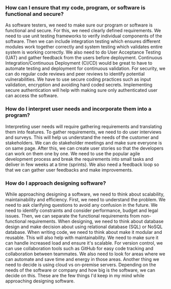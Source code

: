 ### How can I ensure that my code, program, or software is functional and secure?
  As software testers, we need to make sure our program or software is functional and secure. For this, we need clearly defined requirements. We need to use unit testing frameworks to verify individual components of the software. Then we can include integration testing which ensures different modules work together correctly and system testing which validates entire system is working correctly. We also need to do User Acceptance Testing (UAT) and gather feedback from the users before deployment. Continuous Integration/Continuous Deployment (CI/CD) would be great to have to automate testing and deployment for continuous validation. For security, we can do regular code reviews and peer reviews to identify potential vulnerabilities. We have to use secure coding practices such as input validation, encryption and avoiding hard coded secrets. Implementing secure authentication will help with making sure only authenticated user can access the software. 
  
### How do I interpret user needs and incorporate them into a program?
  Interpreting user needs will require gathering requirements and translating them into features. To gather requirements, we need to do user interviews and surveys. This will help us understand the needs of the customer and stakeholders. We can do stakeholder meetings and make sure everyone is on same page. After this, we can create user stories so that the developers can work on them one by one. We need to use the popular agile development process and break the requirements into small tasks and deliver in few weeks at a time (sprints). We also need a feedback loop so that we can gather user feedbacks and make improvements. 
  
### How do I approach designing software?
  While approaching designing a software, we need to think about scalability, maintainability and efficiency. First, we need to understand the problem. We need to ask clarifying questions to avoid any confusion in the future. We need to identify constraints and consider performance, budget and legal issues. Then, we can separate the functional requirements from non-functional requirements. When designing, we need to think about database design and make decision about using relational database (SQL) or NoSQL database. When writing code, we need to think about make it modular and reusable. This will also help with maintainability. We need to make sure it can handle increased load and ensure it's scalable. For version control, we can use collaboration tools such as GitHub for easy code tracking and collaboration between teammates. We also need to look for areas where we can automate and save time and energy in those areas. Another thing we need to decide is using cloud vs on-premise servers. Depending on the needs of the software or company and how big is the software, we can decide on this. These are the few things I'd keep in my mind while approaching designing software. 
